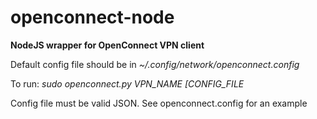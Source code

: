 # openconnect-node
**NodeJS wrapper for OpenConnect VPN client**

Default config file should be in *~/.config/network/openconnect.config*

To run:
*sudo openconnect.py VPN_NAME [CONFIG_FILE*

Config file must be valid JSON.  See openconnect.config for an example
